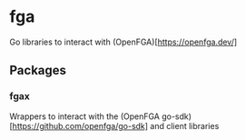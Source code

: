 # fga

Go libraries to interact with (OpenFGA)[https://openfga.dev/]

## Packages

### fgax

Wrappers to interact with the (OpenFGA go-sdk)[https://github.com/openfga/go-sdk] and client libraries

